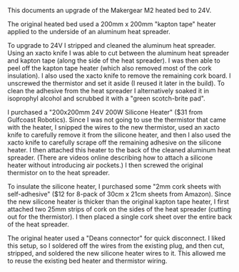 This documents an upgrade of the Makergear M2 heated bed to 24V.

The original heated bed used a 200mm x 200mm "kapton tape" heater
applied to the underside of an aluminum heat spreader.

To upgrade to 24V I stripped and cleaned the aluminum heat spreader.
Using an xacto knife I was able to cut between the aluminum heat
spreader and kapton tape (along the side of the heat spreader).  I was
then able to peel off the kapton tape heater (which also removed most
of the cork insulation).  I also used the xacto knife to remove the
remaining cork board.  I unscrewed the thermistor and set it aside (I
reused it later in the build).  To clean the adhesive from the heat
spreader I alternatively soaked it in isoprophyl alcohol and scrubbed
it with a "green scotch-brite pad".

I purchased a "200x200mm 24V 200W Silicone Heater" ($31 from Gulfcoast
Robotics).  Since I was not going to use the thermistor that came with
the heater, I snipped the wires to the new thermistor, used an xacto
knife to carefully remove it from the silicone heater, and then I also
used the xacto knife to carefully scrape off the remaining adhesive on
the silicone heater.  I then attached this heater to the back of the
cleaned aluminum heat spreader.  (There are videos online describing
how to attach a silicone heater without introducing air pockets.)  I
then screwed the original thermistor on to the heat spreader.

To insulate the silicone heater, I purchased some "2mm cork sheets
with self-adhesive" ($12 for 8-pack of 30cm x 21cm sheets from
Amazon).  Since the new silicone heater is thicker than the original
kapton tape heater, I first attached two 25mm strips of cork on the
sides of the heat spreader (cutting out for the thermistor).  I then
placed a single cork sheet over the entire back of the heat spreader.

The original heater used a "Deans connector" for quick disconnect.  I
liked this setup, so I soldered off the wires from the existing plug,
and then cut, stripped, and soldered the new silicone heater wires to
it.  This allowed me to reuse the existing bed heater and thermistor
wiring.
